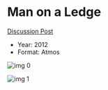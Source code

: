 # Man on a Ledge

[Discussion Post](https://www.avsforum.com/threads/bass-eq-for-filtered-movies.2995212/post-57869294)

* Year: 2012
* Format: Atmos

![img 0](https://i.imgur.com/EVbXeL2.jpg)

![img 1](https://i.imgur.com/UAJBGmH.jpg)


